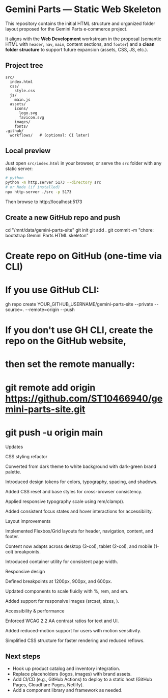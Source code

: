 # Gemini Parts — Static Web Skeleton

This repository contains the initial HTML structure and organized folder layout proposed for the Gemini Parts e‑commerce project.

It aligns with the **Web Development** workstream in the proposal (semantic HTML with `header`, `nav`, `main`, content sections, and `footer`) and a **clean folder structure** to support future expansion (assets, CSS, JS, etc.).

## Project tree

```
src/
  index.html
  css/
    style.css
  js/
    main.js
  assets/
    icons/
      logo.svg
      favicon.svg
    images/
    fonts/
.github/
  workflows/   # (optional: CI later)
```

## Local preview

Just open `src/index.html` in your browser, or serve the `src` folder with any static server:

```bash
# python
python -m http.server 5173 --directory src
# or Node (if installed)
npx http-server ./src -p 5173
```

Then browse to http://localhost:5173

## Create a new GitHub repo and push

cd "/mnt/data/gemini-parts-site"
git init
git add .
git commit -m "chore: bootstrap Gemini Parts HTML skeleton"

# Create repo on GitHub (one-time via CLI)
# If you use GitHub CLI:
gh repo create YOUR_GITHUB_USERNAME/gemini-parts-site --private --source=. --remote=origin --push
# If you don't use GH CLI, create the repo on the GitHub website,
# then set the remote manually:
# git remote add origin https://github.com/ST10466940/gemini-parts-site.git
# git push -u origin main

Updates

CSS styling refactor

Converted from dark theme to white background with dark-green brand palette.

Introduced design tokens for colors, typography, spacing, and shadows.

Added CSS reset and base styles for cross-browser consistency.

Applied responsive typography scale using rem/clamp().

Added consistent focus states and hover interactions for accessibility.

Layout improvements

Implemented Flexbox/Grid layouts for header, navigation, content, and footer.

Content now adapts across desktop (3-col), tablet (2-col), and mobile (1-col) breakpoints.

Introduced container utility for consistent page width.

Responsive design

Defined breakpoints at 1200px, 900px, and 600px.

Updated components to scale fluidly with %, rem, and em.

Added support for responsive images (srcset, sizes, <picture>).

Accessibility & performance

Enforced WCAG 2.2 AA contrast ratios for text and UI.

Added reduced-motion support for users with motion sensitivity.

Simplified CSS structure for faster rendering and reduced reflows.

## Next steps

- Hook up product catalog and inventory integration.
- Replace placeholders (logos, images) with brand assets.
- Add CI/CD (e.g., GitHub Actions) to deploy to a static host (GitHub Pages, Cloudflare Pages, Netlify).
- Add a component library and framework as needed.
